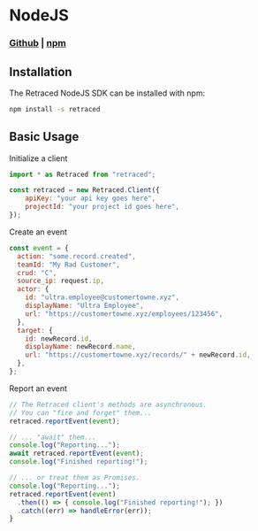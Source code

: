 # NodeJS


### [Github](https://github.com/retracedhq/retraced-js) | [npm](https://www.npmjs.com/package/retraced)


## Installation

The Retraced NodeJS SDK can be installed with npm:

```sh
npm install -s retraced
```


## Basic Usage


Initialize a client
```javascript
import * as Retraced from "retraced";

const retraced = new Retraced.Client({
	apiKey: "your api key goes here",
	projectId: "your project id goes here",
});
```


Create an event
```javascript
const event = {
  action: "some.record.created",
  teamId: "My Rad Customer",
  crud: "C",
  source_ip: request.ip,
  actor: {
    id: "ultra.employee@customertowne.xyz",
    displayName: "Ultra Employee",
    url: "https://customertowne.xyz/employees/123456",
  },
  target: {
    id: newRecord.id,
    displayName: newRecord.name,
    url: "https://customertowne.xyz/records/" + newRecord.id,
  },
};
```

Report an event
```javascript
// The Retraced client's methods are asynchronous.
// You can "fire and forget" them...
retraced.reportEvent(event);

// ... "await" them...
console.log("Reporting...");
await retraced.reportEvent(event);
console.log("Finished reporting!");

// ... or treat them as Promises.
console.log("Reporting...");
retraced.reportEvent(event)
  .then(() => { console.log("Finished reporting!"); })
  .catch((err) => handleError(err));
}
```